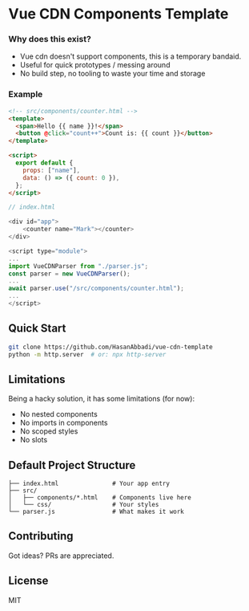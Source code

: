 # Vue CDN Components Template

### Why does this exist?

- Vue cdn doesn't support components, this is a temporary bandaid.
- Useful for quick prototypes / messing around
- No build step, no tooling to waste your time and storage

### Example

```html
<!-- src/components/counter.html -->
<template>
  <span>Hello {{ name }}!</span>
  <button @click="count++">Count is: {{ count }}</button>
</template>

<script>
  export default {
    props: ["name"],
    data: () => ({ count: 0 }),
  };
</script>
```

```js
// index.html

<div id="app">
    <counter name="Mark"></counter>
</div>

<script type="module">
...
import VueCDNParser from "./parser.js";
const parser = new VueCDNParser();
...
await parser.use("/src/components/counter.html");
...
</script>
```

## Quick Start

```bash
git clone https://github.com/HasanAbbadi/vue-cdn-template
python -m http.server  # or: npx http-server
```

## Limitations

Being a hacky solution, it has some limitations (for now):

- No nested components
- No imports in components
- No scoped styles
- No slots

## Default Project Structure

```
├── index.html               # Your app entry
├── src/
│   ├── components/*.html    # Components live here
│   └── css/                 # Your styles
└── parser.js                # What makes it work
```

## Contributing

Got ideas? PRs are appreciated.

## License

MIT
